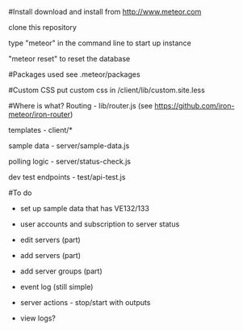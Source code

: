 #Install
download and install from http://www.meteor.com

clone this repository

type "meteor" in the command line to start up instance

"meteor reset" to reset the database

#Packages used
see .meteor/packages


#Custom CSS
put custom css in /client/lib/custom.site.less

#Where is what?
Routing - lib/router.js (see https://github.com/iron-meteor/iron-router)

templates - client/*

sample data - server/sample-data.js

polling logic - server/status-check.js

dev test endpoints - test/api-test.js


#To do
- set up sample data that has VE132/133
- user accounts and subscription to server status

- edit servers (part)
- add servers (part)
- add server groups (part)
- event log (still simple)

- server actions - stop/start with outputs
- view logs?
